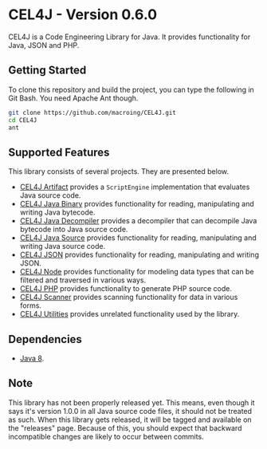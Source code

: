 CEL4J - Version 0.6.0
=====================
CEL4J is a Code Engineering Library for Java. It provides functionality for Java, JSON and PHP.

Getting Started
---------------
To clone this repository and build the project, you can type the following in Git Bash. You need Apache Ant though.

```bash
git clone https://github.com/macroing/CEL4J.git
cd CEL4J
ant
```

Supported Features
------------------
This library consists of several projects. They are presented below.

 - [CEL4J Artifact](https://github.com/macroing/CEL4J/tree/master/documentation/CEL4J-Artifact) provides a `ScriptEngine` implementation that evaluates Java source code.
 - [CEL4J Java Binary](https://github.com/macroing/CEL4J/tree/master/documentation/CEL4J-Java-Binary) provides functionality for reading, manipulating and writing Java bytecode.
 - [CEL4J Java Decompiler](https://github.com/macroing/CEL4J/tree/master/documentation/CEL4J-Java-Decompiler) provides a decompiler that can decompile Java bytecode into Java source code.
 - [CEL4J Java Source](https://github.com/macroing/CEL4J/tree/master/documentation/CEL4J-Java-Source) provides functionality for reading, manipulating and writing Java source code.
 - [CEL4J JSON](https://github.com/macroing/CEL4J/tree/master/documentation/CEL4J-JSON) provides functionality for reading, manipulating and writing JSON.
 - [CEL4J Node](https://github.com/macroing/CEL4J/tree/master/documentation/CEL4J-Node) provides functionality for modeling data types that can be filtered and traversed in various ways.
 - [CEL4J PHP](https://github.com/macroing/CEL4J/tree/master/documentation/CEL4J-PHP) provides functionality to generate PHP source code.
 - [CEL4J Scanner](https://github.com/macroing/CEL4J/tree/master/documentation/CEL4J-Scanner) provides scanning functionality for data in various forms.
 - [CEL4J Utilities](https://github.com/macroing/CEL4J/tree/master/documentation/CEL4J-Utilities) provides unrelated functionality used by the library.

Dependencies
------------
 - [Java 8](http://www.java.com).

Note
----
This library has not been properly released yet. This means, even though it says it's version 1.0.0 in all Java source code files, it should not be treated as such. When this library gets released, it will be tagged and available on the "releases" page. Because of this, you should expect that backward incompatible changes are likely to occur between commits.